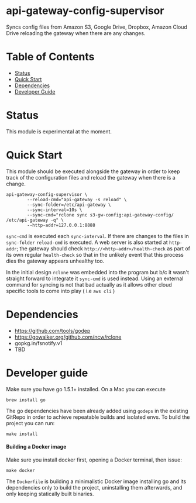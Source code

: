 # api-gateway-config-supervisor
Syncs config files from Amazon S3, Google Drive, Dropbox, Amazon Cloud Drive reloading the gateway when there are any changes.

Table of Contents
=================

* [Status](#status)
* [Quick Start](#quick-start)
* [Dependencies](#dependencies)
* [Developer Guide](#developer-guide)

Status
======
This module is experimental at the moment.

Quick Start
============

This module should be executed alongside the gateway in order to keep track of the configuration files and reload the gateway when there is a change.

```
api-gateway-config-supervisor \
        --reload-cmd="api-gateway -s reload" \
        --sync-folder=/etc/api-gateway \
        --sync-interval=10s \
        --sync-cmd="rclone sync s3-gw-config:api-gateway-config/ /etc/api-gateway -q" \
        --http-addr=127.0.0.1:8888
```

`sync-cmd` is executed each `sync-interval`. If there are changes to the files in `sync-folder` `reload-cmd` is executed.
A web server is also started at `http-addr`; the gateway should check `http://<http-addr>/health-check` as part of its own regular `health-check`
so that in the unlikely event that this process dies the gateway appears unhealthy too.

In the initial design `rclone` was embedded into the program but b/c it wasn't straight forward to integrate it `sync-cmd` is used instead.
Using an external command for syncing is not that bad actually as it allows other cloud specific tools to come into play ( i.e `aws cli` )

Dependencies
============

* https://github.com/tools/godep
* https://gowalker.org/github.com/ncw/rclone
* gopkg.in/fsnotify.v1
* TBD

Developer guide
===============

Make sure you have go 1.5.1+ installed. On a Mac you can execute
```
brew install go
```

The go dependencies have been already added using `godeps` in the existing GitRepo in order to achieve repeatable builds and isolated envs.
To build the project you can run:

```
make install
```

#### Building a Docker image

Make sure you install docker first, opening a Docker terminal, then issue:

```
make docker
```

The `Dockerfile` is building a minimalistic Docker image installing go and its dependencies only to build the project, uninstalling them afterwards,
and only keeping statically built binaries.
